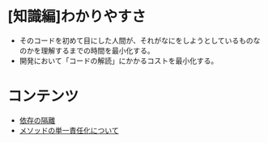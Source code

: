# [知識編]わかりやすさ

* そのコードを初めて目にした人間が、それがなにをしようとしているものなのかを理解するまでの時間を最小化する。
* 開発において「コードの解読」にかかるコストを最小化する。

# コンテンツ

- [依存の隔離](dependency_isolation.md)
- [メソッドの単一責任化について](single_responsibility_principle.md)